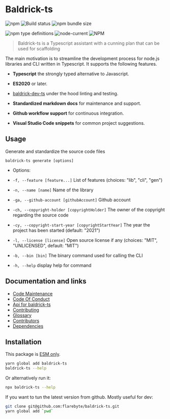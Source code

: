 # Baldrick-ts

![npm](https://img.shields.io/npm/v/baldrick-ts) ![Build
status](https://github.com/flarebyte/baldrick-ts/actions/workflows/main.yml/badge.svg)
![npm bundle size](https://img.shields.io/bundlephobia/min/baldrick-ts)

![npm type definitions](https://img.shields.io/npm/types/baldrick-ts)
![node-current](https://img.shields.io/node/v/baldrick-ts)
![NPM](https://img.shields.io/npm/l/baldrick-ts)

> Baldrick-ts is a Typescript assistant with a cunning plan that can be
> used for scaffolding

The main motivation is to streamline the development process for node.js
libraries and CLI written in Typescript. It supports the following features.

-   **Typescript** the strongly typed alternative to Javascript.

-   **ES2020** or later.

-   [baldrick-dev-ts](https://github.com/flarebyte/baldrick-dev-ts) under
    the hood linting and testing.

-   **Standardized markdown docs** for maintenance and support.

-   **Github workflow support** for continuous integration.

-   **Visual Studio Code snippets** for common project suggestions.

## Usage

Generate and standardize the source code files

`baldrick-ts generate [options]`

-   Options:

-   `-f, --feature [feature...]` List of features (choices: "lib", "cli",
    "gen")

-   `-n, --name [name]` Name of the library

-   `-ga, --github-account [githubAccount]` Github account

-   `-ch, --copyright-holder [copyrightHolder]` The owner of the copyright
    regarding the source code

-   `-cy, --copyright-start-year [copyrightStartYear]` The year the project
    has been started (default: "2021")

-   `-l, --license [license]` Open source license if any (choices: "MIT",
    "UNLICENSED", default: "MIT")

-   `-b, --bin [bin]` The binary command used for calling the CLI

-   `-h, --help` display help for command

## Documentation and links

-   [Code Maintenance](MAINTENANCE.md)
-   [Code Of Conduct](CODE_OF_CONDUCT.md)
-   [Api for baldrick-ts](API.md)
-   [Contributing](CONTRIBUTING.md)
-   [Glossary](GLOSSARY.md)
-   [Contributors](https://github.com/flarebyte/baldrick-ts/graphs/contributors)
-   [Dependencies](https://github.com/flarebyte/baldrick-ts/network/dependencies)

## Installation

This package is [ESM
only](https://blog.sindresorhus.com/get-ready-for-esm-aa53530b3f77).

```bash
yarn global add baldrick-ts
baldrick-ts --help
```

Or alternatively run it:

```bash
npx baldrick-ts --help
```

If you want to tun the latest version from github. Mostly useful for dev:

```bash
git clone git@github.com:flarebyte/baldrick-ts.git
yarn global add `pwd`
```
